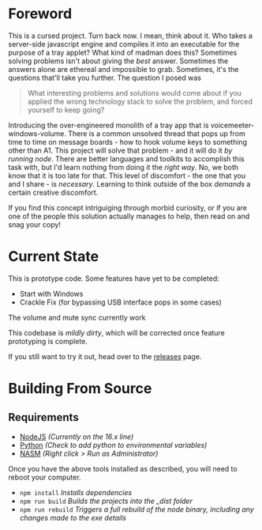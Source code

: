 # Foreword

This is a cursed project. Turn back now. I mean, think about it. Who takes a server-side javascript engine and compiles it into an executable for the purpose of a tray applet? What kind of madman does this? Sometimes solving problems isn't about giving the *best* answer. Sometimes the answers alone are ethereal and impossible to grab. Sometimes, it's the questions that'll take you further. The question I posed was

> What interesting problems and solutions would come about if you applied the wrong technology stack to solve the problem, and forced yourself to keep going?

Introducing the over-engineered monolith of a tray app that is voicemeeter-windows-volume. There is a common unsolved thread that pops up from time to time on message boards - how to hook volume keys to something other than A1. This project will solve that problem - and it will do it *by running node*. There are better languages and toolkits to accomplish this task with, but I'd learn nothing from doing it the *right way*. No, we both know that it is too late for that. This level of discomfort  - the one that you and I share - is *necessary*. Learning to think outside of the box *demands* a certain creative discomfort.

If you find this concept intriguiging through morbid curiosity, or if you are one of the people this solution actually manages to help, then read on and snag your copy!

# Current State

This is prototype code. Some features have yet to be completed:
- Start with Windows
- Crackle Fix (for bypassing USB interface pops in some cases)

The volume and mute sync currently work

This codebase is *mildly dirty*, which will be corrected once feature prototyping is complete.

If you still want to try it out, head over to the [releases](https://github.com/Frosthaven/voicemeeter-windows-volume/releases/) page.

# Building From Source

## Requirements

- [NodeJS](https://nodejs.org/) _(Currently on the 16.x line)_
- [Python](https://www.python.org/downloads/) _(Check to add python to environmental variables)_
- [NASM](https://www.nasm.us/pub/nasm/releasebuilds/2.15.04/) _(Right click > Run as Administrator)_

Once you have the above tools installed as described, you will need to reboot your computer.

- `npm install` _Installs dependencies_
- `npm run build` _Builds the projects into the \_dist folder_
- `npm run rebuild` _Triggers a full rebuild of the node binary, including any changes made to the exe details_
